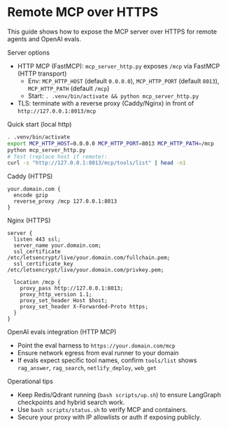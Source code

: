 # Remote MCP over HTTPS

This guide shows how to expose the MCP server over HTTPS for remote agents and OpenAI evals.

Server options
- HTTP MCP (FastMCP): `mcp_server_http.py` exposes `/mcp` via FastMCP (HTTP transport)
  - Env: `MCP_HTTP_HOST` (default `0.0.0.0`), `MCP_HTTP_PORT` (default `8013`), `MCP_HTTP_PATH` (default `/mcp`)
  - Start: `. .venv/bin/activate && python mcp_server_http.py`
- TLS: terminate with a reverse proxy (Caddy/Nginx) in front of `http://127.0.0.1:8013/mcp`

Quick start (local http)
```bash
. .venv/bin/activate
export MCP_HTTP_HOST=0.0.0.0 MCP_HTTP_PORT=8013 MCP_HTTP_PATH=/mcp
python mcp_server_http.py
# Test (replace host if remote):
curl -s "http://127.0.0.1:8013/mcp/tools/list" | head -n1
```

Caddy (HTTPS)
```caddyfile
your.domain.com {
  encode gzip
  reverse_proxy /mcp 127.0.0.1:8013
}
```

Nginx (HTTPS)
```nginx
server {
  listen 443 ssl;
  server_name your.domain.com;
  ssl_certificate     /etc/letsencrypt/live/your.domain.com/fullchain.pem;
  ssl_certificate_key /etc/letsencrypt/live/your.domain.com/privkey.pem;

  location /mcp {
    proxy_pass http://127.0.0.1:8013;
    proxy_http_version 1.1;
    proxy_set_header Host $host;
    proxy_set_header X-Forwarded-Proto https;
  }
}
```

OpenAI evals integration (HTTP MCP)
- Point the eval harness to `https://your.domain.com/mcp`
- Ensure network egress from eval runner to your domain
- If evals expect specific tool names, confirm `tools/list` shows `rag_answer`, `rag_search`, `netlify_deploy`, `web_get`

Operational tips
- Keep Redis/Qdrant running (`bash scripts/up.sh`) to ensure LangGraph checkpoints and hybrid search work.
- Use `bash scripts/status.sh` to verify MCP and containers.
- Secure your proxy with IP allowlists or auth if exposing publicly.

